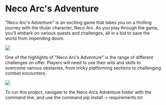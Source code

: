# Neco Arc's Adventure
"Neco Arc's Adventure" is an exciting game that takes you on a thrilling journey with the titular character, Neco Arc. As you play through the game, you'll embark on various quests and challenges, all in a bid to save the world from impending doom.

![](https://github.com/yurippe777/Python-Collectable-Game/blob/main/demoGif/demo1.gif)

One of the highlights of "Neco Arc's Adventure" is the range of different challenges on offer. Players will need to use their wits and skills to overcome various obstacles, from tricky platforming sections to challenging combat encounters.

![](https://github.com/yurippe777/Python-Collectable-Game/blob/main/demoGif/demo2.gif)

To run this project, navigate to the Neco Arcs Adventure folder with the command line, and use the command 
pip install -r requirements.txt
